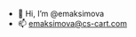 - 👋 Hi, I’m @emaksimova
- 📫 emaksimova@cs-cart.com

<!---
Barge/Barge is a ✨ special ✨ repository because its `README.md` (this file) appears on your GitHub profile.
You can click the Preview link to take a look at your changes.
--->

